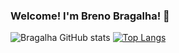 ### Welcome! I'm Breno Bragalha! 👾

![Bragalha GitHub stats](https://github-readme-stats.vercel.app/api?username=bragalha&show_icons=true&theme=cobalt)
[![Top Langs](https://github-readme-stats.vercel.app/api/top-langs/?username=bragalha&layout=compact&theme=cobalt)](https://github.com/bragalha/github-readme-stats)
